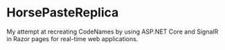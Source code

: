 # HorsePasteReplica
My attempt at recreating CodeNames by using ASP.NET Core and SignalR in Razor pages for real-time web applications.
